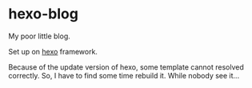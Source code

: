 # hexo-blog
My poor little blog.

Set up on [hexo](https://github.com/hexojs/hexo) framework.

Because of the update version of hexo, some template cannot resolved correctly.
So, I have to find some time rebuild it. While nobody see it...
